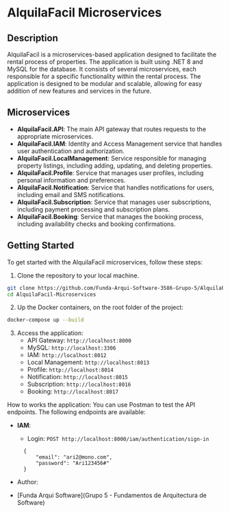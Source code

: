 # AlquilaFacil Microservices

## Description
AlquilaFacil is a microservices-based application designed to facilitate the rental process of properties. The application is built using .NET 8 and MySQL for the database. It consists of several microservices, each responsible for a specific functionality within the rental process.
The application is designed to be modular and scalable, allowing for easy addition of new features and services in the future.

## Microservices
- **AlquilaFacil.API**: The main API gateway that routes requests to the appropriate microservices.
- **AlquilaFacil.IAM**: Identity and Access Management service that handles user authentication and authorization.
- **AlquilaFacil.LocalManagement**: Service responsible for managing property listings, including adding, updating, and deleting properties.
- **AlquilaFacil.Profile**: Service that manages user profiles, including personal information and preferences.
- **AlquilaFacil.Notification**: Service that handles notifications for users, including email and SMS notifications.
- **AlquilaFacil.Subscription**: Service that manages user subscriptions, including payment processing and subscription plans.
- **AlquilaFacil.Booking**: Service that manages the booking process, including availability checks and booking confirmations.

## Getting Started
To get started with the AlquilaFacil microservices, follow these steps:
1. Clone the repository to your local machine.
```bash
git clone https://github.com/Funda-Arqui-Software-3586-Grupo-5/AlquilaFacil-Microservices.git
cd AlquilaFacil-Microservices
```

2. Up the Docker containers, on the root folder of the project:
```bash
docker-compose up --build
```

3. Access the application:
    - API Gateway: `http://localhost:8000`
    - MySQL: `http://localhost:3306`
    - IAM: `http://localhost:8012`
    - Local Management: `http://localhost:8013`
    - Profile: `http://localhost:8014`
    - Notification: `http://localhost:8015`
    - Subscription: `http://localhost:8016`
    - Booking: `http://localhost:8017`

How to works the application:
You can use Postman to test the API endpoints. The following endpoints are available:
- **IAM**:
  - Login: `POST http://localhost:8000/iam/authentication/sign-in`
  ```
    {
        "email": "ari2@mono.com",
        "password": "Ari123456#"
    }
  ```

- Author:
- [Funda Arqui Software](Grupo 5 - Fundamentos de Arquitectura de Software)